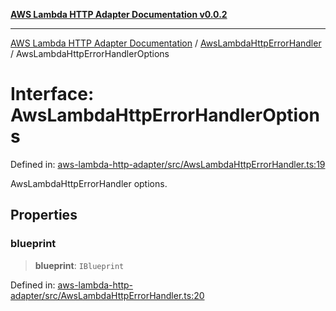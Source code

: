 [**AWS Lambda HTTP Adapter Documentation v0.0.2**](../../README.md)

***

[AWS Lambda HTTP Adapter Documentation](../../modules.md) / [AwsLambdaHttpErrorHandler](../README.md) / AwsLambdaHttpErrorHandlerOptions

# Interface: AwsLambdaHttpErrorHandlerOptions

Defined in: [aws-lambda-http-adapter/src/AwsLambdaHttpErrorHandler.ts:19](https://github.com/stonemjs/aws-lambda-http-adapter/blob/266a5c901335674bf07c5995909e8ee8116e2bba/src/AwsLambdaHttpErrorHandler.ts#L19)

AwsLambdaHttpErrorHandler options.

## Properties

### blueprint

> **blueprint**: `IBlueprint`

Defined in: [aws-lambda-http-adapter/src/AwsLambdaHttpErrorHandler.ts:20](https://github.com/stonemjs/aws-lambda-http-adapter/blob/266a5c901335674bf07c5995909e8ee8116e2bba/src/AwsLambdaHttpErrorHandler.ts#L20)

